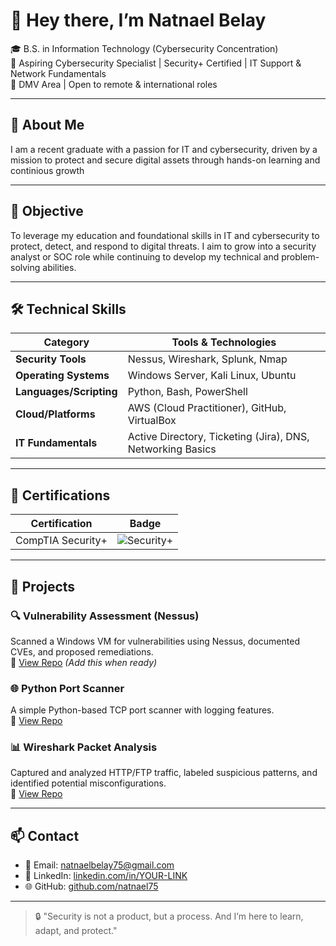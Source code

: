 # 👋 Hey there, I’m Natnael Belay

🎓 B.S. in Information Technology (Cybersecurity Concentration)  
🔐 Aspiring Cybersecurity Specialist | Security+ Certified | IT Support & Network Fundamentals  
📍 DMV Area | Open to remote & international roles

---

## 🧠 About Me
I am a recent graduate with a passion for IT and cybersecurity, driven by a mission to protect and secure digital assets through hands-on learning and continious growth

---

## 🎯 Objective
To leverage my education and foundational skills in IT and cybersecurity to protect, detect, and respond to digital threats. I aim to grow into a security analyst or SOC role while continuing to develop my technical and problem-solving abilities.

---

## 🛠️ Technical Skills

| Category           | Tools & Technologies |
|-------------------|----------------------|
| **Security Tools** | Nessus, Wireshark, Splunk, Nmap |
| **Operating Systems** | Windows Server, Kali Linux, Ubuntu |
| **Languages/Scripting** | Python, Bash, PowerShell |
| **Cloud/Platforms** | AWS (Cloud Practitioner), GitHub, VirtualBox |
| **IT Fundamentals** | Active Directory, Ticketing (Jira), DNS, Networking Basics |

---

## 📜 Certifications

| Certification | Badge |
|---------------|--------|
| CompTIA Security+ | ![Security+](https://img.shields.io/badge/Security%2B-Certified-blueviolet?logo=comptia&logoColor=white&style=flat) |


---

## 🚀 Projects

### 🔍 Vulnerability Assessment (Nessus)
Scanned a Windows VM for vulnerabilities using Nessus, documented CVEs, and proposed remediations.  
📎 [View Repo](https://github.com/natnael75/vuln-assessment) *(Add this when ready)*

### 🌐 Python Port Scanner
A simple Python-based TCP port scanner with logging features.  
📎 [View Repo](https://github.com/natnael75/python-port-scanner)

### 📊 Wireshark Packet Analysis
Captured and analyzed HTTP/FTP traffic, labeled suspicious patterns, and identified potential misconfigurations.  
📎 [View Repo](https://github.com/natnael75/wireshark-analysis)

---

## 📫 Contact

- 📧 Email: [natnaelbelay75@gmail.com](mailto:natnaelbelay75@gmail.com)  
- 💼 LinkedIn: [linkedin.com/in/YOUR-LINK](https://linkedin.com/in/YOUR-LINK)  
- 🌐 GitHub: [github.com/natnael75](https://github.com/natnael75)

---

> 🔒 "Security is not a product, but a process. And I’m here to learn, adapt, and protect."
